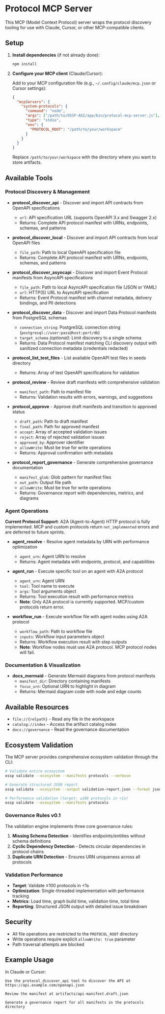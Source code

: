 # Protocol MCP Server

This MCP (Model Context Protocol) server wraps the protocol discovery tooling for use with Claude, Cursor, or other MCP-compatible clients.

## Setup

1. **Install dependencies** (if not already done):
   ```bash
   npm install
   ```

2. **Configure your MCP client** (Claude/Cursor):
   
   Add to your MCP configuration file (e.g., `~/.config/claude/mcp.json` or Cursor settings):
   
   ```json
   {
     "mcpServers": {
       "system-protocols": {
         "command": "node",
         "args": ["/path/to/OSSP-AGI/app/bin/protocol-mcp-server.js"],
         "type": "stdio",
         "env": {
           "PROTOCOL_ROOT": "/path/to/your/workspace"
         }
       }
     }
   }
   ```

   Replace `/path/to/your/workspace` with the directory where you want to store artifacts.

## Available Tools

### Protocol Discovery & Management

- **protocol_discover_api** - Discover and import API contracts from OpenAPI specifications
  - `url`: API specification URL (supports OpenAPI 3.x and Swagger 2.x)
  - Returns: Complete API protocol manifest with URNs, endpoints, schemas, and patterns
  
- **protocol_discover_local** - Discover and import API contracts from local OpenAPI files
  - `file_path`: Path to local OpenAPI specification file
  - Returns: Complete API protocol manifest with URNs, endpoints, schemas, and patterns
  
- **protocol_discover_asyncapi** - Discover and import Event Protocol manifests from AsyncAPI specifications
  - `file_path`: Path to local AsyncAPI specification file (JSON or YAML)
  - `url`: HTTP(S) URL to AsyncAPI specification
  - Returns: Event Protocol manifest with channel metadata, delivery bindings, and PII detections
  
- **protocol_discover_data** - Discover and import Data Protocol manifests from PostgreSQL schemas
  - `connection_string`: PostgreSQL connection string (`postgresql://user:pass@host:port/db`)
  - `target_schema` _(optional)_: Limit discovery to a single schema
  - Returns: Data Protocol manifest matching CLI discovery output with sanitized connection metadata (credentials redacted)

- **protocol_list_test_files** - List available OpenAPI test files in seeds directory
  - Returns: Array of test OpenAPI specifications for validation
  
- **protocol_review** - Review draft manifests with comprehensive validation
  - `manifest_path`: Path to manifest file
  - Returns: Validation results with errors, warnings, and suggestions
  
- **protocol_approve** - Approve draft manifests and transition to approved status
  - `draft_path`: Path to draft manifest
  - `final_path`: Path for approved manifest
  - `accept`: Array of accepted validation issues
  - `reject`: Array of rejected validation issues
  - `approved_by`: Approver identifier
  - `allowWrite`: Must be true for write operations
  - Returns: Approval confirmation with metadata
  
- **protocol_report_governance** - Generate comprehensive governance documentation
  - `manifest_glob`: Glob pattern for manifest files
  - `out_path`: Output file path
  - `allowWrite`: Must be true for write operations
  - Returns: Governance report with dependencies, metrics, and diagrams

### Agent Operations

**Current Protocol Support**: A2A (Agent-to-Agent) HTTP protocol is fully implemented. 
MCP and custom protocols return `not_implemented` errors and are deferred to future sprints.

- **agent_resolve** - Resolve agent metadata by URN with performance optimization
  - `agent_urn`: Agent URN to resolve
  - Returns: Agent metadata with endpoints, protocol, and capabilities
  
- **agent_run** - Execute specific tool on an agent with A2A protocol
  - `agent_urn`: Agent URN
  - `tool`: Tool name to execute
  - `args`: Tool arguments object
  - Returns: Tool execution result with performance metrics
  - **Note**: Only A2A protocol is currently supported. MCP/custom protocols return error.
  
- **workflow_run** - Execute workflow file with agent nodes using A2A protocol
  - `workflow_path`: Path to workflow file
  - `inputs`: Workflow input parameters object
  - Returns: Workflow execution result with step outputs
  - **Note**: Workflow nodes must use A2A protocol. MCP protocol nodes will fail.

### Documentation & Visualization

- **docs_mermaid** - Generate Mermaid diagrams from protocol manifests
  - `manifest_dir`: Directory containing manifests
  - `focus_urn`: Optional URN to highlight in diagram
  - Returns: Mermaid diagram code with node and edge counts

## Available Resources

- `file://{relpath}` - Read any file in the workspace
- `catalog://index` - Access the artifact catalog index
- `docs://governance` - Read the governance documentation

## Ecosystem Validation

The MCP server provides comprehensive ecosystem validation through the CLI:

```bash
# Validate entire ecosystem
ossp validate --ecosystem --manifests protocols --verbose

# Generate structured JSON report
ossp validate --ecosystem --output validation-report.json --format json

# Performance validation (target: ≥100 protocols in <1s)
ossp validate --ecosystem --manifests protocols
```

### Governance Rules v0.1

The validation engine implements three core governance rules:

1. **Missing Schema Detection** - Identifies endpoints/entities without schema definitions
2. **Cyclic Dependency Detection** - Detects circular dependencies in protocol chains
3. **Duplicate URN Detection** - Ensures URN uniqueness across all protocols

### Validation Performance

- **Target**: Validate ≥100 protocols in <1s
- **Optimization**: Single-threaded implementation with performance tracking
- **Metrics**: Load time, graph build time, validation time, total time
- **Reporting**: Structured JSON output with detailed issue breakdown

## Security

- All file operations are restricted to the `PROTOCOL_ROOT` directory
- Write operations require explicit `allowWrite: true` parameter
- Path traversal attempts are blocked

## Example Usage

In Claude or Cursor:

```
Use the protocol_discover_api tool to discover the API at https://api.example.com/openapi.json

Review the manifest at artifacts/api-manifest.draft.json

Generate a governance report for all manifests in the protocols directory
```
